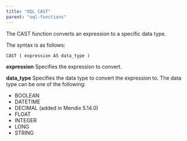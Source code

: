```yaml
---
title: "OQL CAST"
parent: "oql-functions"
---
```



The CAST function converts an expression to a specific data type.

The syntax is as follows:

```
CAST ( expression AS data_type )

```

**expression**
Specifies the expression to convert.

**data_type**
Specifies the data type to convert the expression to.
The data type can be one of the following:

*   BOOLEAN
*   DATETIME
*   DECIMAL (added in Mendix 5.14.0)
*   FLOAT
*   INTEGER
*   LONG
*   STRING
